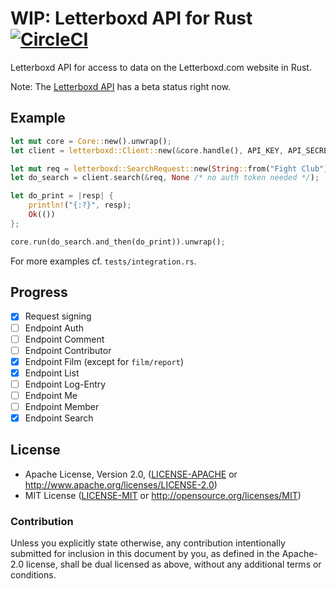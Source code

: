 # WIP: Letterboxd API for Rust [![CircleCI](https://circleci.com/gh/boxdot/letterboxd-rs/tree/master.svg?style=shield)](https://circleci.com/gh/boxdot/letterboxd-rs/tree/master)

Letterboxd API for access to data on the Letterboxd.com website in Rust.

Note: The [Letterboxd API](http://letterboxd-api.dev.cactuslab.com) has a beta status right now.

## Example

```rust
let mut core = Core::new().unwrap();
let client = letterboxd::Client::new(&core.handle(), API_KEY, API_SECRET);

let mut req = letterboxd::SearchRequest::new(String::from("Fight Club"));
let do_search = client.search(&req, None /* no auth token needed */);

let do_print = |resp| {
    println!("{:?}", resp);
    Ok(())
};

core.run(do_search.and_then(do_print)).unwrap();
```

For more examples cf. `tests/integration.rs`.

## Progress

- [x] Request signing
- [ ] Endpoint Auth
- [ ] Endpoint Comment
- [ ] Endpoint Contributor
- [x] Endpoint Film (except for `film/report`)
- [x] Endpoint List
- [ ] Endpoint Log-Entry
- [ ] Endpoint Me
- [ ] Endpoint Member
- [x] Endpoint Search

## License

 * Apache License, Version 2.0, ([LICENSE-APACHE](LICENSE-APACHE) or
   http://www.apache.org/licenses/LICENSE-2.0)
 * MIT License ([LICENSE-MIT](LICENSE-MIT) or
   http://opensource.org/licenses/MIT)

### Contribution

Unless you explicitly state otherwise, any contribution intentionally submitted
for inclusion in this document by you, as defined in the Apache-2.0 license,
shall be dual licensed as above, without any additional terms or conditions.

